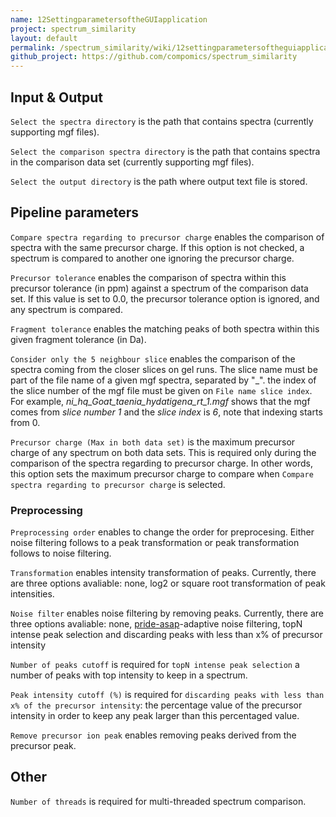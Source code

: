 ```yaml
---
name: 12SettingparametersoftheGUIapplication
project: spectrum_similarity
layout: default
permalink: /spectrum_similarity/wiki/12settingparametersoftheguiapplication.html
github_project: https://github.com/compomics/spectrum_similarity
---
```


## Input & Output
`Select the spectra directory` is the path that contains spectra (currently supporting mgf files).

`Select the comparison spectra directory` is the path that contains spectra in the comparison data set (currently supporting mgf files).

`Select the output directory` is the path where output text file is stored. 

## Pipeline parameters
`Compare spectra regarding to precursor charge` enables the comparison of spectra with the same precursor charge. If this option is not checked, a spectrum is compared to another one ignoring the precursor charge.

`Precursor tolerance` enables the comparison of spectra within this precursor tolerance (in ppm) against a spectrum of the comparison data set. If this value is set to 0.0, the precursor tolerance option is ignored, and any spectrum is compared.

`Fragment tolerance` enables the matching peaks of both spectra within this given fragment tolerance (in Da).

`Consider only the 5 neighbour slice` enables the comparison of the spectra coming from the closer slices on gel runs. The slice name must be part of the file name of a given mgf spectra, separated by "_". the index of the slice number of the mgf file must be given on `File name slice index`. For example, *ni_hq_Goat_taenia_hydatigena_rt_1.mgf* shows that the mgf comes from *slice number 1* and the *slice index* is *6*, note that indexing starts from 0. 

`Precursor charge (Max in both data set)` is the maximum precursor charge of any spectrum on both data sets. This is required only during the comparison of the spectra regarding to precursor charge. In other words, this option sets the maximum precursor charge to compare when `Compare spectra regarding to precursor charge` is selected.

### Preprocessing 

`Preprocessing order` enables to change the order for preprocesing. Either noise filtering follows to a peak transformation or peak transformation follows to noise filtering.

`Transformation` enables intensity transformation of peaks. Currently, there are three options avaliable: none, log2 or square root transformation of peak intensities.

`Noise filter` enables noise filtering by removing peaks. Currently, there are three options avaliable: none, [pride-asap](/pride-asa-pipeline.html)-adaptive noise filtering, topN intense peak selection and discarding peaks with less than x% of precursor intensity

`Number of peaks cutoff` is required for `topN intense peak selection` a number of peaks with top intensity to keep in a spectrum.

`Peak intensity cutoff (%)` is required for `discarding peaks with less than x% of the precursor intensity`: the percentage value of the precursor intensity in order to keep any peak larger than this percentaged value.

`Remove precursor ion peak` enables removing peaks derived from the precursor peak.

## Other
`Number of threads` is required for multi-threaded spectrum comparison.
